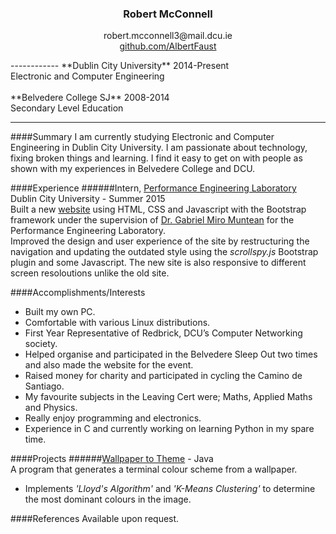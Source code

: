 <h3 align="center">
Robert McConnell                                                                                                                                                
</h3>
<p align="center">
robert.mcconnell3@mail.dcu.ie <br>
<a href="https://github.com/AlbertFaust">github.com/AlbertFaust</a> <br>
</p>
------------
**Dublin City University** 2014-Present<br>
Electronic and Computer Engineering<br>
<br>
**Belvedere College SJ** 2008-2014 <br>
Secondary Level Education<br>

-------------
####Summary
I am currently studying Electronic and Computer Engineering in Dublin City University. I am passionate about technology, fixing broken things and learning.
I find it easy to get on with people as shown with my experiences in Belvedere College and DCU.

####Experience
######Intern, <a href="http://www.eeng.dcu.ie/~pel">Performance Engineering Laboratory</a> <br>
Dublin City University - Summer 2015<br>
Built a new <a href="https://github.com/AlbertFaust/webdev/tree/master/PerformanceEngineeringLaboratory">website</a> using HTML, CSS and Javascript with the Bootstrap framework under the supervision of <a href="http://www.eeng.dcu.ie/~munteang/">Dr. Gabriel Miro Muntean</a> for the Performance Engineering Laboratory.<br>
Improved the design and user experience of the site by restructuring the navigation and updating the outdated style using the *scrollspy.js* Bootstrap plugin and some Javascript. The new site is also responsive to different screen resoloutions unlike the old site.<br>

####Accomplishments/Interests
* Built my own PC.
* Comfortable with various Linux distributions.
* First Year Representative of Redbrick, DCU’s Computer Networking society.
* Helped organise and participated in the Belvedere Sleep Out two times and also made the website for the event.
* Raised money for charity and participated in cycling the Camino de Santiago.
* My favourite subjects in the Leaving Cert were; Maths, Applied Maths and Physics.
* Really enjoy programming and electronics.
* Experience in C and currently working on learning Python in my spare time.

####Projects
######<a href="https://github.com/AlbertFaust/wallpaper-to-theme">Wallpaper to Theme</a> - Java<br>
A program that generates a terminal colour scheme from a wallpaper.<br>
* Implements *'Lloyd's Algorithm'* and *'K-Means Clustering'* to determine the most dominant colours in the image.<br>
  
####References
Available upon request.

